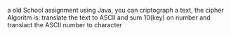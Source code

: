 a old School assignment using Java, you can criptograph a text, the cipher Algoritm is: translate the text to ASCII and sum 10(key) on number and translact the ASCII number to character 
